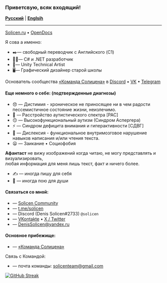 ### Приветсвую, всяк входящий! 

[**Русский**](/README.md) | [**Englsih**](./en/README.md)

---
[Solicen.ru](https://solicen.ru) • [OpenDocs](https://solicenteam.github.io/OpenDocs/)

Я сова а именно:
* ✒️— свободный переводчик с Английского (C1)
* 🧑‍💻— C# и .NET разработчик
* 🧑‍— Unity Technical Artist
* 🖥️— Графический дизайнер старой школы

Основатель сообщества [«Команда Солицена»](https://github.com/SolicenTEAM) в [Discord](https://discord.gg/ZJ3SQpV) • [VK](https://vk.com/solicent) • [Telegram](https://t.me/dsolicen)

#### Еще немного о себе: (подтвержденные диагнозы)<br>
* 😞 — Дистимия - хроническое не приносящее ни в чем радости пессемистичное состояние жизни, неизлечимо. 
* 🧩 — Расстройство аутистического спектра [РАС]
* 🙃 — Высокофункциональный аутизм (Синдром Аспергера)
* ⚡ — Синдром дефицита внимания и гиперактивности [СДВГ]
* 📖 — Дислексия - функциональное внутримозговое нарушение навыков написания и/или чтения текста.
* 😦 — Заикание • Социофобия

**Афантаст** не вижу изображений когда читаю, не могу представлять и визуализировать,<br>
любая информация для меня лишь текст, факт и ничего более.

* ✍️ — иногда пишу для себя
* 🎤 — иногда пою для души

#### Связаться со мной: 
* — [Sо́licen Community](https://discord.gg/3wjcQzy7zz)
* — [t.me/solicen](https://t.me/solicen)
* — Discord (Denis Solicen#2733) `@solicen`
* — [VKontakte](https://vk.com/solicen) • [X / Twitter](https://twitter.com/DenisSolicen)
* — DenisSolicen@yandex.ru

#### Основное прибежище:
* — [«Команда Солицена»](https://discord.gg/ZJ3SQpV)

Связь с Командой:
* — почта команды: solicenteam@gmail.com

[![GitHub Streak](https://streak-stats.demolab.com?user=DenisSolicen&theme=transparent&hide_border=true&locale=ru&date_format=M%20j%5B%2C%20Y%5D)](https://git.io/streak-stats)

